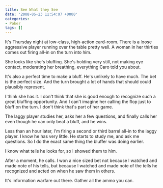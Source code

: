 ```yaml
---
title: See What they See
date: '2008-06-23 11:54:07 +0000'
categories:
- Poker
tags: []
---
```

<p>It's Thursday night at low-class, high-action card-room. There is a loose aggressive player running over the table pretty well. A woman in her thirties comes out firing all-in on the turn into him.</p>
<p>She looks like she's bluffing. She's holding very still, not making eye contact, moderating her breathing, everything Caro told you about.</p>
<p>It's also a perfect time to make a bluff. He's unlikely to have much. The bet is the perfect size. And the turn brought a lot of hands that should could plausibly represent.</p>
<p>I think she has it. I don't think that she is good enough to recognize such a great bluffing opportunity. And I can't imagine her calling the flop just to bluff on the turn. I don't think that's part of her game.</p>
<p>The laggy player studies her, asks her a few questions, and finally calls her even though he can only beat a bluff, and he wins.</p>
<p>Less than an hour later, I'm firing a second or third barrel all-in to the laggy player. I know he has very little. He starts to study me, and ask me questions. So I do the exact same thing the bluffer was doing earlier.</p>
<p>I know what tells he looks for, so I showed them to him.</p>
<p>After a moment, he calls. I won a nice sized bet not because I watched and made note of his tells, but because I watched and made note of the tells he recognized and acted on when he saw them in others.</p>
<p>It's information warfare out there. Gather all the ammo you can.</p>
